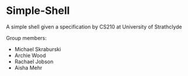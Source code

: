# Simple-Shell
A simple shell given a specification by CS210 at University of Strathclyde

Group members:
- Michael Skraburski
- Archie Wood
- Rachael Jobson
- Aisha Mehr
